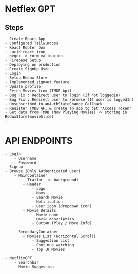 # Netflex GPT

## Steps

    - Create React App
    - Configured Tailwindcss
    - React Router Dom
    - Lucid react icon
    - Regex -> Form validation
    - Firebase Setup
    - Deploying on production
    - Create SignUp User
    - Login
    - Setup Redux Store
    - Implemented signout feature
    - Update profile
    - Fetch Movies from (TMDB Api)
    - Bug Fix : Redirect user to login (If not loggedIn)
    - Bug Fix : Redirect user to /browse (If user is loggedIn)
    - Unsubscribed to onAuthStateChange Callback
    - Register TMDB API & create an app to get "Access Token"
    - Get data from TMDB (Now Playing Movies) -> storing in ReduxStore(movieSlice)
    -

# API ENDPOINTS

    - Login
        - Username
        - Password
    - Signup
    - Browse (Only Authenticated user)
        - MainContainer
            - Trailor (in background)
            - Header
                - Logo
                - Navs
                - Search Movie
                - Notification
                - User icon (dropdown icon)
            - Movie Details
                - Movie name
                - Movie description
                - Button (Play / More Info)

        - SecondaryContainer
            - Movies List (Horizontal Scroll)
                - Suggestion List
                - Continue watching
                - Top 10 Movies

    - NetflixGPT
        - Searchbar
        - Movie Suggestion
